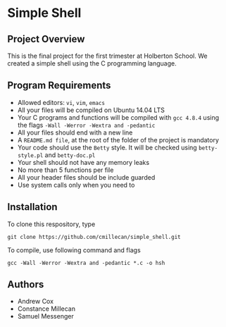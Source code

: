 # Simple Shell

## Project Overview
This is the final project for the first trimester at Holberton School. We created a simple shell using the C programming language.

## Program Requirements
* Allowed editors: `vi`, `vim`, `emacs`
* All your files will be compiled on Ubuntu 14.04 LTS
* Your C programs and functions will be compiled with `gcc 4.8.4` using the flags `-Wall -Werror -Wextra and -pedantic`
* All your files should end with a new line
* A `README.md file`, at the root of the folder of the project is mandatory
* Your code should use the `Betty` style. It will be checked using `betty-style.pl` and `betty-doc.pl`
* Your shell should not have any memory leaks
* No more than 5 functions per file
* All your header files should be include guarded
* Use system calls only when you need to

## Installation
To clone this respository, type
```
git clone https://github.com/cmillecan/simple_shell.git
```
To compile, use following command and flags
```
gcc -Wall -Werror -Wextra and -pedantic *.c -o hsh
```

## Authors
* Andrew Cox
* Constance Millecan
* Samuel Messenger
